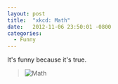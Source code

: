 ```yaml
---
layout: post
title:  "xkcd: Math"
date:   2012-11-06 23:50:01 -0800
categories:
  - Funny
---
```


It's funny because it's true.

 >   ![Math](/attachments/6f4084c71619183902a9ed07bb4a88a8/image.png)  

